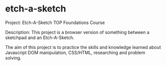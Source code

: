 # etch-a-sketch

Project: Etch-A-Sketch TOP Foundations Course

Description:
This project is a browser version of something between 
a sketchpad and an Etch-A-Sketch.

The aim of this project is to practice the skills and knowledge 
learned about Javascript DOM manipulation, CSS/HTML, researching
and problem solving.
